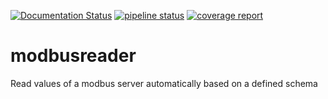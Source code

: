 [![Documentation Status](https://readthedocs.org/projects/modbusreader/badge/?version=latest)](https://modbusreader.readthedocs.io/en/latest/?badge=latest)
[![pipeline status](https://gitlab.mueller5.eu/python/modbusreader/badges/master/pipeline.svg)](https://gitlab.mueller5.eu/python/modbusreader/commits/master)
[![coverage report](https://gitlab.mueller5.eu/python/modbusreader/badges/master/coverage.svg)](https://gitlab.mueller5.eu/python/modbusreader/commits/master)

# modbusreader
Read values of a modbus server automatically based on a defined schema
